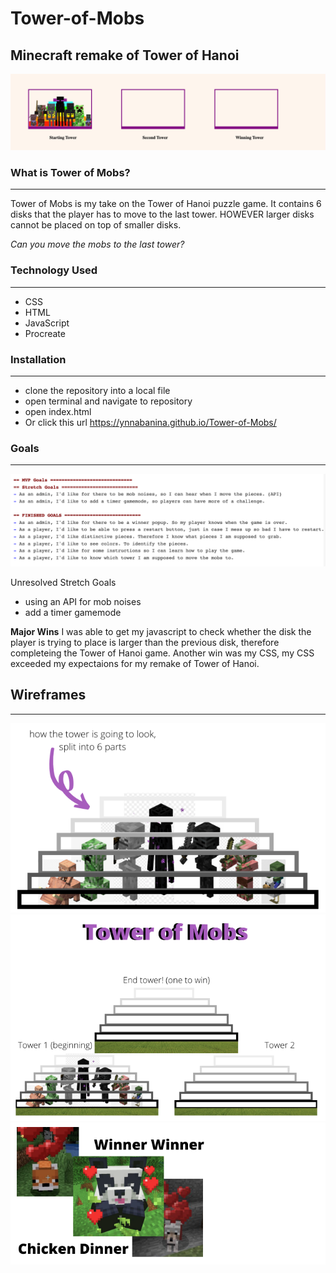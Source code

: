 # Tower-of-Mobs
Minecraft remake of Tower of Hanoi
---

![towerPreview](/photos/towerScreenShot.png)

### What is Tower of Mobs?

---

Tower of Mobs is my take on the Tower of Hanoi puzzle game. It contains 6 disks that the player has to move to the last tower. HOWEVER larger disks cannot be placed on top of smaller disks.

_Can you move the mobs to the last tower?_

### Technology Used

---

- CSS
- HTML
- JavaScript
- Procreate

### Installation

---

- clone the repository into a local file
- open terminal and navigate to repository
- open index.html
- Or click this url https://ynnabanina.github.io/Tower-of-Mobs/

### Goals

---

![MVP and Stretch Goals](/photos/goalsScreenShot.png)

Unresolved Stretch Goals

- using an API for mob noises
- add a timer gamemode

**Major Wins** 
I was able to get my javascript to check whether the disk the player is trying to place is larger than the previous disk, therefore completeing the Tower of Hanoi game. Another win was my CSS, my CSS exceeded my expectaions for my remake of Tower of Hanoi. 

## Wireframes

---

![UserStoryOne](/photos/uS1.png)
![UserStoryTwo](/photos/uS2.png)
![UserStoryThree](/photos/uS3.png)
